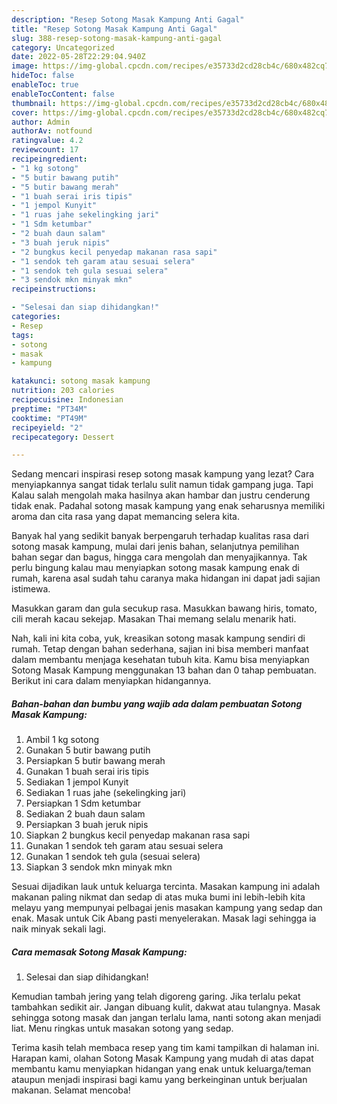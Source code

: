 ```yaml
---
description: "Resep Sotong Masak Kampung Anti Gagal"
title: "Resep Sotong Masak Kampung Anti Gagal"
slug: 388-resep-sotong-masak-kampung-anti-gagal
category: Uncategorized
date: 2022-05-28T22:29:04.940Z
image: https://img-global.cpcdn.com/recipes/e35733d2cd28cb4c/680x482cq70/sotong-masak-kampung-foto-resep-utama.jpg
hideToc: false
enableToc: true
enableTocContent: false
thumbnail: https://img-global.cpcdn.com/recipes/e35733d2cd28cb4c/680x482cq70/sotong-masak-kampung-foto-resep-utama.jpg
cover: https://img-global.cpcdn.com/recipes/e35733d2cd28cb4c/680x482cq70/sotong-masak-kampung-foto-resep-utama.jpg
author: Admin
authorAv: notfound
ratingvalue: 4.2
reviewcount: 17
recipeingredient:
- "1 kg sotong"
- "5 butir bawang putih"
- "5 butir bawang merah"
- "1 buah serai iris tipis"
- "1 jempol Kunyit"
- "1 ruas jahe sekelingking jari"
- "1 Sdm ketumbar"
- "2 buah daun salam"
- "3 buah jeruk nipis"
- "2 bungkus kecil penyedap makanan rasa sapi"
- "1 sendok teh garam atau sesuai selera"
- "1 sendok teh gula sesuai selera"
- "3 sendok mkn minyak mkn"
recipeinstructions:

- "Selesai dan siap dihidangkan!"
categories:
- Resep
tags:
- sotong
- masak
- kampung

katakunci: sotong masak kampung 
nutrition: 203 calories
recipecuisine: Indonesian
preptime: "PT34M"
cooktime: "PT49M"
recipeyield: "2"
recipecategory: Dessert

---
```



Sedang mencari inspirasi resep sotong masak kampung yang lezat? Cara menyiapkannya sangat tidak terlalu sulit namun tidak gampang juga. Tapi Kalau salah mengolah maka hasilnya akan hambar dan justru cenderung tidak enak. Padahal sotong masak kampung yang enak seharusnya memiliki aroma dan cita rasa yang dapat memancing selera kita.


Banyak hal yang sedikit banyak berpengaruh terhadap kualitas rasa dari sotong masak kampung, mulai dari jenis bahan, selanjutnya pemilihan bahan segar dan bagus, hingga cara mengolah dan menyajikannya. Tak perlu bingung kalau mau menyiapkan sotong masak kampung enak di rumah, karena asal sudah tahu caranya maka hidangan ini dapat jadi sajian istimewa.

Masukkan garam dan gula secukup rasa. Masukkan bawang hiris, tomato, cili merah kacau sekejap. Masakan Thai memang selalu menarik hati.


Nah, kali ini kita coba, yuk, kreasikan sotong masak kampung sendiri di rumah. Tetap dengan bahan sederhana, sajian ini bisa memberi manfaat dalam membantu menjaga kesehatan tubuh kita. Kamu bisa menyiapkan Sotong Masak Kampung menggunakan 13 bahan dan 0 tahap pembuatan. Berikut ini cara dalam menyiapkan hidangannya.

<!--inarticleads1-->

##### Bahan-bahan dan bumbu yang wajib ada dalam pembuatan Sotong Masak Kampung:

1. Ambil 1 kg sotong
1. Gunakan 5 butir bawang putih
1. Persiapkan 5 butir bawang merah
1. Gunakan 1 buah serai iris tipis
1. Sediakan 1 jempol Kunyit
1. Sediakan 1 ruas jahe (sekelingking jari)
1. Persiapkan 1 Sdm ketumbar
1. Sediakan 2 buah daun salam
1. Persiapkan 3 buah jeruk nipis
1. Siapkan 2 bungkus kecil penyedap makanan rasa sapi
1. Gunakan 1 sendok teh garam atau sesuai selera
1. Gunakan 1 sendok teh gula (sesuai selera)
1. Siapkan 3 sendok mkn minyak mkn


Sesuai dijadikan lauk untuk keluarga tercinta. Masakan kampung ini adalah makanan paling nikmat dan sedap di atas muka bumi ini lebih-lebih kita melayu yang mempunyai pelbagai jenis masakan kampung yang sedap dan enak. Masak untuk Cik Abang pasti menyelerakan. Masak lagi sehingga ia naik minyak sekali lagi. 

<!--inarticleads2-->

##### Cara memasak Sotong Masak Kampung:


1. Selesai dan siap dihidangkan!

Kemudian tambah jering yang telah digoreng garing. Jika terlalu pekat tambahkan sedikit air. Jangan dibuang kulit, dakwat atau tulangnya. Masak sehingga sotong masak dan jangan terlalu lama, nanti sotong akan menjadi liat. Menu ringkas untuk masakan sotong yang sedap. 

Terima kasih telah membaca resep yang tim kami tampilkan di halaman ini. Harapan kami, olahan Sotong Masak Kampung yang mudah di atas dapat membantu kamu menyiapkan hidangan yang enak untuk keluarga/teman ataupun menjadi inspirasi bagi kamu yang berkeinginan untuk berjualan makanan. Selamat mencoba!

